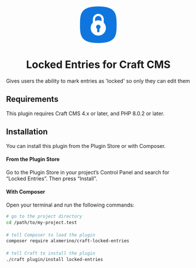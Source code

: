 <p align="center"><img src="./src/icon.svg" width="100" height="100" alt="Feed Me icon"></p>

<h1 align="center">Locked Entries for Craft CMS</h1>

Gives users the ability to mark entries as 'locked' so only they can edit them

## Requirements

This plugin requires Craft CMS 4.x or later, and PHP 8.0.2 or later.

## Installation

You can install this plugin from the Plugin Store or with Composer.

#### From the Plugin Store

Go to the Plugin Store in your project’s Control Panel and search for “Locked Entries”. Then press “Install”.

#### With Composer

Open your terminal and run the following commands:

```bash
# go to the project directory
cd /path/to/my-project.test

# tell Composer to load the plugin
composer require alxmerino/craft-locked-entries

# tell Craft to install the plugin
./craft plugin/install locked-entries
```
